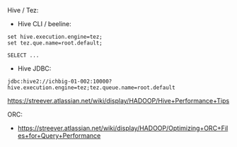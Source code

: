 Hive / Tez:
- Hive CLI / beeline:
```
set hive.execution.engine=tez;
set tez.que.name=root.default;

SELECT ...
```
- Hive JDBC:
```
jdbc:hive2://ichbig-01-002:10000?hive.execution.engine=tez;tez.queue.name=root.default
```

​https://streever.atlassian.net/wiki/display/HADOOP/Hive+Performance+Tips

ORC:
- https://streever.atlassian.net/wiki/display/HADOOP/Optimizing+ORC+Files+for+Query+Performance